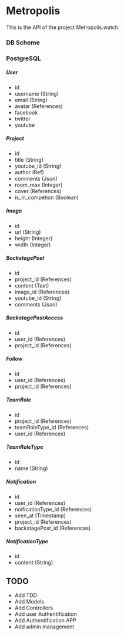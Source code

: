 # Metropolis

This is the API of the project Metropolis.watch

### DB Scheme
### PostgreSQL

##### User
* id
* username (String)
* email (String)
* avatar (References)
* facebook
* twitter
* youtube

##### Project
* id
* title (String)
* youtube_id (String)
* author (Ref)
* comments (Json)
* room_max (Integer)
* cover (References)
* is_in_competion (Boolean)

##### Image
* id
* url (String)
* height (Integer)
* width (Integer)

##### BackstagePost
* id
* project_id (References)
* content (Text)
* image_id (References)
* youtube_id (String)
* comments (Json)

##### BackstagePostAccess
* id
* user_id (References)
* project_id (References)

##### Follow
* id
* user_id (References)
* project_id (References)

##### TeamRole
* id
* project_id (References)
* teamRoleType_id (References)
* user_id (References)

##### TeamRoleType
* id
* name (String)

##### Notification
* id
* user_id (References)
* noificationType_id (References)
* seen_at (Timestamp)
* project_id (References)
* backstagePost_id (References)

##### NotificationType
* id
* content (String)

## TODO
* Add TDD
* Add Models
* Add Controllers
* Add user Authentification
* Add Authentification APP
* Add admin management
